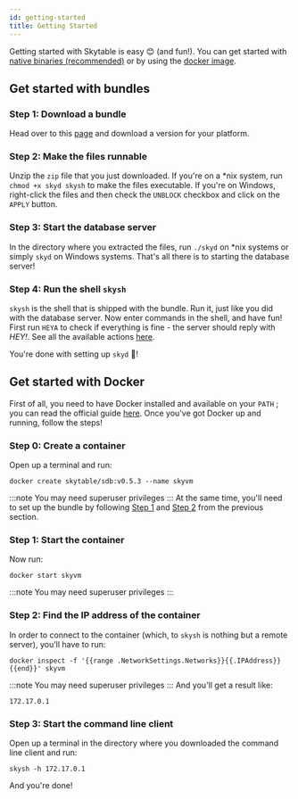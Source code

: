 ```yaml
---
id: getting-started
title: Getting Started
---
```

Getting started with Skytable is easy 😊 (and fun!). You can get started with [native binaries (recommended)](#get-started-with-bundles) or by using the [docker image](#get-started-with-docker).

## Get started with bundles

### Step 1: Download a bundle

Head over to this [page](https://github.com/skytable/skytable/releases/v0.5.3) and download a version for your platform.

### Step 2: Make the files runnable

Unzip the `zip` file that you just downloaded. If you're on a *nix system, run `chmod +x skyd skysh` to make the files executable. If you're on Windows, right-click the files and then check the `UNBLOCK` checkbox and click on the `APPLY` button.

### Step 3: Start the database server

In the directory where you extracted the files, run `./skyd` on *nix systems or simply `skyd` on Windows systems. That's all there is to starting the database server!

### Step 4: Run the shell `skysh`

`skysh` is the shell that is shipped with the bundle. Run it, just like you did with the database server. Now enter commands in the shell, and have fun! First run `HEYA` to check if everything is fine - the server should reply with _HEY!_.
See all the available actions [here](actions-overview).

You're done with setting up `skyd` 🎉!

## Get started with Docker

First of all, you need to have Docker installed and available on your `PATH` ; you can read the official guide [here](https://docs.docker.com/get-docker/). Once you've got Docker up and running, follow the steps!

### Step 0: Create a container

Open up a terminal and run:

``` 
docker create skytable/sdb:v0.5.3 --name skyvm
```

:::note
You may need superuser privileges
:::
At the same time, you'll need to set up the bundle by following [Step 1](#step-1-download-a-bundle) and [Step 2](#step-2-make-the-files-runnable) from the previous section.

### Step 1: Start the container

Now run:

``` 
docker start skyvm
```

:::note
You may need superuser privileges
:::

### Step 2: Find the IP address of the container

In order to connect to the container (which, to `skysh` is nothing but a remote server), you'll have to run:

``` shell
docker inspect -f '{{range .NetworkSettings.Networks}}{{.IPAddress}}{{end}}' skyvm
```

:::note
You may need superuser privileges
:::
And you'll get a result like:

``` text
172.17.0.1
```

### Step 3: Start the command line client

Open up a terminal in the directory where you downloaded the command line client and run:

``` shell
skysh -h 172.17.0.1
```

And you're done!
